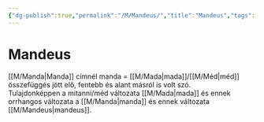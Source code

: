 ```yaml
---
{"dg-publish":true,"permalink":"/M/Mandeus/","title":"Mandeus","tags":["dg_uploaded"],"created":"2023-11-22T01:19","updated":"2023-11-22T01:19"}
---
```



# Mandeus

[[M/Manda\|Manda]] címnél manda = [[M/Mada\|mada]]/[[M/Méd\|méd]] összefüggés jött elő, fentebb és alant másról is volt szó.  
Tulajdonképpen a mitanni/méd változata [[M/Mada\|mada]] és ennek orrhangos változata a [[M/Manda\|manda]] és ennek változata [[M/Mandeus\|mandeus]].  